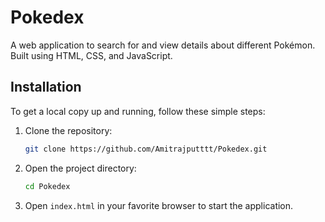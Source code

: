# Pokedex

A web application to search for and view details about different Pokémon. Built using HTML, CSS, and JavaScript.

## Installation

To get a local copy up and running, follow these simple steps:

1. Clone the repository:
    ```bash
    git clone https://github.com/Amitrajputttt/Pokedex.git
    ```
2. Open the project directory:
    ```bash
    cd Pokedex
    ```
3. Open `index.html` in your favorite browser to start the application.
